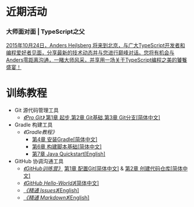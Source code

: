 # 近期活动
### 大师面对面 | TypeScript之父
[2015年10月24日，Anders Hejlsberg 将来到北京，与广大TypeScript开发者和编程爱好者见面，分享最新的技术动态并与您进行巅峰对话。您将有机会与Anders零距离沟通，一睹大师风采，并享用一场关于TypeScript编程之美的饕餮盛宴！](https://github.com/HP-Enterprise/Training/issues/11)

# 训练教程

+ Git 源代码管理工具
    + [*《Pro Git》* 第1章 起步,第2章 Git基础,第3章 Git分支[简体中文]](http://git-scm.com/book/zh/v2)
+ Gradle 构建工具
    + *《Gradle教程》* 
        + [第4章 安装Gradle[简体中文]](https://github.com/HP-Enterprise/Training/blob/master/Gradle/%E7%AC%AC%E5%9B%9B%E7%AB%A0-%E5%AE%89%E8%A3%85Gradle.md)
        + [第6章 构建脚本基础[简体中文]](https://github.com/HP-Enterprise/Training/blob/master/Gradle/Gradle-Chapter6.md)
        + [第7章 Java Quickstart[English]](https://docs.gradle.org/current/userguide/tutorial_java_projects.html)
+ GitHub 协调沟通工具
    + [*《GitHub训练营》*](https://help.github.com/categories/bootcamp) [第1章 配置Git[简体中文]](https://github.com/HP-Enterprise/Training/blob/master/GitHub/Set%20up%20Git.md) & [第2章 创建代码仓库[简体中文]](https://github.com/HP-Enterprise/Training/blob/master/GitHub/Creat%20a%20Repo.md)
    + [*《GitHub Hello-World》*[简体中文]](https://github.com/HP-Enterprise/Training/blob/master/GitHub/GitHub-HelloWorld.md)
    + [*《精通 Issues》*[English]](https://guides.github.com/features/issues)
    + [*《精通 Markdown》*[English]](https://guides.github.com/features/mastering-markdown)
